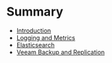 # Summary

* [Introduction](README.md)
* [Logging and Metrics](logging-and-metrics.md)
* [Elasticsearch](elasticsearch.md)
* [Veeam Backup and Replication](veeam-backup-and-replication.md)


